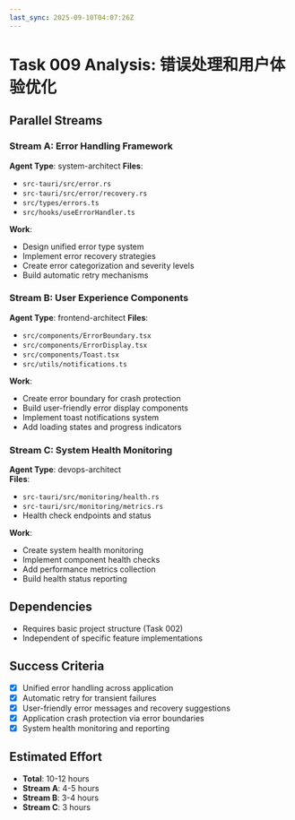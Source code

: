 ```yaml
---
last_sync: 2025-09-10T04:07:26Z
---
```


# Task 009 Analysis: 错误处理和用户体验优化

## Parallel Streams

### Stream A: Error Handling Framework
**Agent Type**: system-architect
**Files**:
- `src-tauri/src/error.rs`
- `src-tauri/src/error/recovery.rs`
- `src/types/errors.ts`
- `src/hooks/useErrorHandler.ts`

**Work**:
- Design unified error type system
- Implement error recovery strategies
- Create error categorization and severity levels
- Build automatic retry mechanisms

### Stream B: User Experience Components  
**Agent Type**: frontend-architect
**Files**:
- `src/components/ErrorBoundary.tsx`
- `src/components/ErrorDisplay.tsx`
- `src/components/Toast.tsx`
- `src/utils/notifications.ts`

**Work**:
- Create error boundary for crash protection
- Build user-friendly error display components
- Implement toast notifications system
- Add loading states and progress indicators

### Stream C: System Health Monitoring
**Agent Type**: devops-architect  
**Files**:
- `src-tauri/src/monitoring/health.rs`
- `src-tauri/src/monitoring/metrics.rs`
- Health check endpoints and status

**Work**:
- Create system health monitoring
- Implement component health checks
- Add performance metrics collection
- Build health status reporting

## Dependencies
- Requires basic project structure (Task 002)
- Independent of specific feature implementations

## Success Criteria
- [x] Unified error handling across application
- [x] Automatic retry for transient failures
- [x] User-friendly error messages and recovery suggestions
- [x] Application crash protection via error boundaries
- [x] System health monitoring and reporting

## Estimated Effort
- **Total**: 10-12 hours
- **Stream A**: 4-5 hours
- **Stream B**: 3-4 hours
- **Stream C**: 3 hours